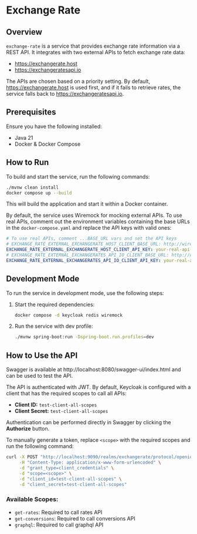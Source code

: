 # Exchange Rate

## Overview
`exchange-rate` is a service that provides exchange rate information via a REST API. It integrates with two external APIs to fetch exchange rate data:
- https://exchangerate.host
- https://exchangeratesapi.io

The APIs are chosen based on a priority setting. By default, https://exchangerate.host is used first, and if it fails to retrieve rates, the service falls back to https://exchangeratesapi.io.

## Prerequisites
Ensure you have the following installed:
- Java 21
- Docker & Docker Compose

## How to Run
To build and start the service, run the following commands:

```sh
./mvnw clean install
docker compose up --build
```

This will build the application and start it within a Docker container.

By default, the service uses Wiremock for mocking external APIs. To use real APIs, comment out the environment variables containing the base URLs in the `docker-compose.yaml` and replace the API keys with valid ones:
```yaml
# To use real APIs, comment ...BASE_URL vars and set the API keys
# EXCHANGE_RATE_EXTERNAL_EXCHANGERATE_HOST_CLIENT_BASE_URL: http://wiremock:8080/exchangeratehost
EXCHANGE_RATE_EXTERNAL_EXCHANGERATE_HOST_CLIENT_API_KEY: your-real-api-key
# EXCHANGE_RATE_EXTERNAL_EXCHANGERATES_API_IO_CLIENT_BASE_URL: http://wiremock:8080/exchangeratesapiio
EXCHANGE_RATE_EXTERNAL_EXCHANGERATES_API_IO_CLIENT_API_KEY: your-real-api-key
```

## Development Mode
To run the service in development mode, use the following steps:

1. Start the required dependencies:
   ```sh
   docker compose -d keycloak redis wiremock
   ```

2. Run the service with dev profile:
   ```sh
   ./mvnw spring-boot:run -Dspring-boot.run.profiles=dev
   ```

## How to Use the API
Swagger is available at http://localhost:8080/swagger-ui/index.html and can be used to test the API.

The API is authenticated with JWT. By default, Keycloak is configured with a client that has the required scopes to call all APIs:

- **Client ID:** `test-client-all-scopes`
- **Client Secret:** `test-client-all-scopes`

Authentication can be performed directly in Swagger by clicking the **Authorize** button.

To manually generate a token, replace `<scope>` with the required scopes and run the following command:

```sh
curl -X POST "http://localhost:9090/realms/exchangerate/protocol/openid-connect/token" \
     -H "Content-Type: application/x-www-form-urlencoded" \
     -d "grant_type=client_credentials" \
     -d "scope=<scope>" \
     -d "client_id=test-client-all-scopes" \
     -d "client_secret=test-client-all-scopes"
```

### Available Scopes:
- `get-rates`: Required to call rates API
- `get-conversions`: Required to call conversions API
- `graphql`: Required to call graphql API
